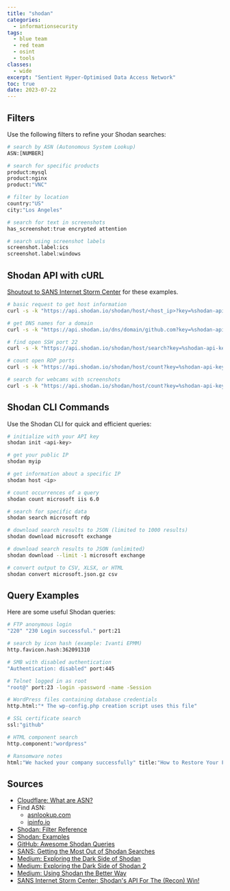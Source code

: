 ```yaml
---
title: "shodan"
categories: 
  - informationsecurity
tags:
  - blue team
  - red team
  - osint
  - tools
classes: 
  - wide
excerpt: "Sentient Hyper-Optimised Data Access Network"
toc: true
date: 2023-07-22
---
```


## Filters

Use the following filters to refine your Shodan searches:

```bash
# search by ASN (Autonomous System Lookup)
ASN:[NUMBER]

# search for specific products
product:mysql
product:nginx
product:"VNC"

# filter by location
country:"US"
city:"Los Angeles"

# search for text in screenshots
has_screenshot:true encrypted attention 

# search using screenshot labels
screenshot.label:ics 
screenshot.label:windows
```

## Shodan API with cURL

[Shoutout to SANS Internet Storm Center][def8] for these examples.

```bash
# basic request to get host information
curl -s -k "https://api.shodan.io/shodan/host/<host_ip>?key=%shodan-api-key%"

# get DNS names for a domain
curl -s -k "https://api.shodan.io/dns/domain/github.com?key=%shodan-api-key" | jq | less

# find open SSH port 22
curl -s -k "https://api.shodan.io/shodan/host/search?key=%shodan-api-key%&query=ssh&port:22" | grep \"ip\":

# count open RDP ports
curl -s -k "https://api.shodan.io/shodan/host/count?key=%shodan-api-key%&query=port:3389" | jq

# search for webcams with screenshots
curl -s -k "https://api.shodan.io/shodan/host/count?key=%shodan-api-key%&query=windows+port:3389+has_screenshot:true" | jq
```

## Shodan CLI Commands

Use the Shodan CLI for quick and efficient queries:

```bash
# initialize with your API key
shodan init <api-key>

# get your public IP
shodan myip

# get information about a specific IP
shodan host <ip>

# count occurrences of a query
shodan count microsoft iis 6.0

# search for specific data
shodan search microsoft rdp

# download search results to JSON (limited to 1000 results)
shodan download microsoft exchange

# download search results to JSON (unlimited)
shodan download --limit -1 microsoft exchange

# convert output to CSV, XLSX, or HTML
shodan convert microsoft.json.gz csv
```

## Query Examples

Here are some useful Shodan queries:

```bash
# FTP anonymous login
"220" "230 Login successful." port:21

# search by icon hash (example: Ivanti EPMM)
http.favicon.hash:362091310

# SMB with disabled authentication
"Authentication: disabled" port:445

# Telnet logged in as root
"root@" port:23 -login -password -name -Session

# WordPress files containing database credentials
http.html:"* The wp-config.php creation script uses this file"

# SSL certificate search
ssl:"github"

# HTML component search
http.component:"wordpress"

# Ransomware notes
html:"We hacked your company successfully" title:"How to Restore Your Files"
```

## Sources

* [Cloudflare: What are ASN?][def3]
* Find ASN:
  * [asnlookup.com][def]
  * [ipinfo.io][def1]
* [Shodan: Filter Reference][def4]
* [Shodan: Examples][def5]
* [GitHub: Awesome Shodan Queries][def6]
* [SANS: Getting the Most Out of Shodan Searches][def7]
* [Medium: Exploring the Dark Side of Shodan][def8]
* [Medium: Exploring the Dark Side of Shodan 2][def9]
* [Medium: Using Shodan the Better Way][def10]
* [SANS Internet Storm Center: Shodan's API For The (Recon) Win!][def11]

[def]: https://asnlookup.com/
[def1]: https://ipinfo.io/8.8.8.8
[def3]: https://www.cloudflare.com/en-gb/learning/network-layer/what-is-an-autonomous-system/
[def4]: https://www.shodan.io/search/filters
[def5]: https://www.shodan.io/search/examples
[def6]: https://github.com/jakejarvis/awesome-shodan-queries
[def7]: https://www.sans.org/blog/getting-the-most-out-of-shodan-searches/
[def8]: https://medium.com/@droobingnoob/exploring-the-dark-side-of-shodan-3efbc8897ad3
[def9]: https://medium.com/@droobingnoob/exploring-the-dark-side-of-shodan-part-ii-9bcfcf226157
[def10]: https://medium.com/bugbountywriteup/using-shodan-better-way-b40f330e45f6
[def11]: https://isc.sans.edu/diary/Shodan%27s%20API%20For%20The%20%28Recon%29%20Win!/30050
